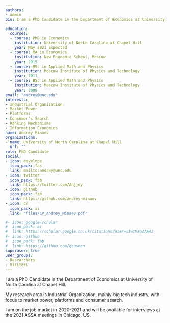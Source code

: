 ```yaml
---
authors:
- admin
bio: I am a PhD Candidate in the Department of Economics at University of North Carolina at Chapel Hill. My research area is Industrial Organization, mainly big tech industry, with focus to market power, platforms and consumer search. I am on the job market in 2020-2021 and will be available for interviews at the 2021 ASSA meetings in Chicago, US.

education:
  courses:
  - course: PhD in Economics
    institution: University of North Carolina at Chapel Hill
    year: May 2021 Expected
  - course: MA in Economics
    institution: New Economic School, Moscow
    year: 2015
  - course: MSc in Applied Math and Physics
    institution: Moscow Institute of Physics and Technology
    year: 2011
  - course: BSc in Applied Math and Physics
    institution: Moscow Institute of Physics and Technology
    year: 2009
email: "andrey@unc.edu"
interests:
- Industrial Organization
- Market Power
- Platforms
- Consumer's Search
- Ranking Mechanisms
- Information Economics
name: Andrey Minaev
organizations:
- name: University of North Carolina at Chapel Hill
  url: ""
role: PhD Candidate
social:
- icon: envelope
  icon_pack: fas
  link: mailto:andrey@unc.edu
- icon: twitter
  icon_pack: fab
  link: https://twitter.com/Anjjey
- icon: github
  icon_pack: fab
  link: https://github.com/andrey-minaev
- icon: cv
  icon_pack: ai
  link: "files/CV_Andrey_Minaev.pdf"

#- icon: google-scholar
#  icon_pack: ai
#  link: https://scholar.google.co.uk/citations?user=sIwtMXoAAAAJ
#- icon: github
#  icon_pack: fab
#  link: https://github.com/gcushen
superuser: true
user_groups:
- Researchers
- Visitors
---
```


I am a PhD Candidate in the Department of Economics at University of North Carolina at Chapel Hill.

My research area is Industrial Organization, mainly big tech industry, with focus to market power, platforms and consumer search.

I am on the job market in 2020-2021 and will be available for interviews at the 2021 ASSA meetings in Chicago, US.
